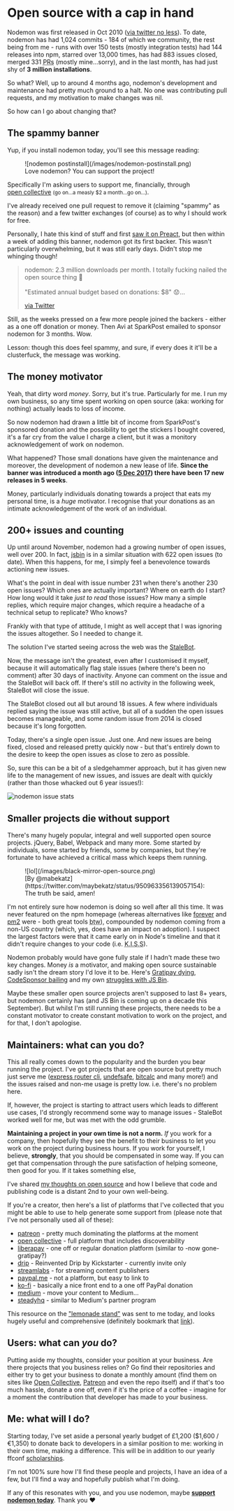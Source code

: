 # Open source with a cap in hand

Nodemon was first released in Oct 2010 ([via twitter no less](https://twitter.com/rem/statuses/26267574735)). To date, nodemon has had 1,024 commits - 184 of which we community, the rest being from me - runs with over 150 tests (mostly integration tests) had 144 releases into npm, starred over 13,000 times, has had 883 issues closed, merged 331 <abbr title="pull requests">PRs</abbr> (mostly mine…sorry), and in the last month, has had just shy of **3 million installations**.

So what? Well, up to around 4 months ago, nodemon's development and maintenance had pretty much ground to a halt. No one was contributing pull requests, and my motivation to make changes was nil.

So how can I go about changing that?

<!--more-->

## The spammy banner

Yup, if you install nodemon today, you'll see this message reading:

<figure>
![nodemon postinstall](/images/nodemon-postinstall.png)
<figcaption>Love nodemon? You can support the project!</figcaption>
</figure>

Specifically I'm asking users to support me, financially, through [open&nbsp;collective](https://opencollective.com/nodemon/order/2597) <small>(go on…a measly $2 a month…go on…)</small>.

I've already received one pull request to remove it (claiming "spammy" as the reason) and a few twitter exchanges (of course) as to why I should work for free.

Personally, I hate this kind of stuff and first [saw it on Preact](https://github.com/developit/preact/blob/e6deb5efe2a3060bd8abaa716c9e6cf63610c065/package.json#L39), but then within a week of adding this banner, nodemon got its first backer. This wasn't particularly overwhelming, but it was still early days. Didn't stop me whinging though!

> nodemon: 2.3 million downloads per month. I totally fucking nailed the open source thing 💪<br><br>&quot;Estimated annual budget based on donations: $8&quot; 😟…
>
> [via Twitter](https://twitter.com/rem/status/941068325785886721)

Still, as the weeks pressed on a few more people joined the backers - either as a one off donation or money. Then Avi at SparkPost emailed to sponsor nodemon for 3 months. Wow.

Lesson: though this does feel spammy, and sure, if every does it it'll be a clusterfuck, the message was working.

## The money motivator

Yeah, that dirty word _money_. Sorry, but it's true. Particularly for me. I run my own business, so any time spent working on open source (aka: working for nothing) actually leads to loss of income.

So now nodemon had drawn a little bit of income from SparkPost's sponsored donation and the possibility to get the stickers I bought covered, it's a far cry from the value I charge a client, but it was a monitory acknowledgement of work on nodemon.

What happened? Those small donations have given the maintenance and moreover, the development of nodemon a new lease of life. **Since the banner was introduced a month ago ([5 Dec 2017](https://github.com/remy/nodemon/commit/6a4fb226028b43ff502cbf70dd586c47a6e3b6f7)) there have been 17 new releases in 5 weeks**.

Money, particularly individuals donating towards a project that eats my personal time, is a *huge* motivator. I recognise that your donations as an intimate acknowledgement of the work of an individual.

## 200+ issues and counting

Up until around November, nodemon had a growing number of open issues, well over 200. In fact, [jsbin](https://github.com/jsbin/jsbin/issues) is in a similar situation with 622 open issues (to date). When this happens, for me, I simply feel a benevolence towards actioning new issues.

What's the point in deal with issue number 231 when there's another 230 open issues? Which ones are actually important? Where on earth do I start? How long would it take _just to read_ those issues? How many a simple replies, which require major changes, which require a headache of a technical setup to replicate? Who knows?

Frankly with that type of attitude, I might as well accept that I was ignoring the issues altogether. So I needed to change it.

The solution I've started seeing across the web was the [StaleBot](https://github.com/apps/stale).

Now, the message isn't the greatest, even after I customised it myself, because it will automatically flag stale issues (where there's been no comment) after 30 days of inactivity. Anyone can comment on the issue and the StaleBot will back off. If there's still no activity in the following week, StaleBot will close the issue.

The StaleBot closed out all but around 18 issues. A few where individuals replied saying the issue was still active, but all of a sudden the open issues becomes manageable, and some random issue from 2014 is closed because it's long forgotten.

Today, there's a single open issue. Just one. And new issues are being fixed, closed and released pretty quickly now - but that's entirely down to the desire to keep the open issues as close to zero as possible.

So, sure this can be a bit of a sledgehammer approach, but it has given new life to the management of new issues, and issues are dealt with quickly (rather than those whacked out 6 year issues!):

![nodemon issue stats](/images/nodemon-issue-stats.png)

## Smaller projects die without support

There's many hugely popular, integral and well supported open source projects. jQuery, Babel, Webpack and many more. Some started by individuals, some started by friends, some by companies, but they're fortunate to have achieved a critical mass which keeps them running.

<figure>
  ![lol](/images/black-mirror-open-source.png)
  <figcaption>[By @mabekatz](https://twitter.com/maybekatz/status/950963356139057154): The truth be said, amen!</figcaption>
</figure>

I'm not entirely sure how nodemon is doing so well after all this time. It was never featured on the npm homepage (whereas alternatives like [forever](https://www.npmjs.com/package/forever) and [pm2](https://www.npmjs.com/package/pm2) were - both great tools <abbr title="by the way">btw</abbr>), compounded by nodemon coming from a non-US country (which, yes, does have an impact on adoption). I suspect the largest factors were that it came early on in Node's timeline and that it didn't require changes to your code (i.e. <abbr title="keep it simple, sillypoops">K.I.S.S</abbr>).

Nodemon probably would have gone fully stale if I hadn't made these two key changes. Money _is_ a motivator, and making open source sustainable sadly isn't the dream story I'd love it to be. Here's [Gratipay dying](https://gratipay.news/the-end-cbfba8f50981), [CodeSponsor bailing](https://hackernoon.com/why-funding-open-source-is-hard-652b7055569d) and my own [struggles with JS Bin](https://remysharp.com/2015/09/17/jsbin-toxic-part-4#part-4-the-cost).

Maybe these smaller open source projects aren't supposed to last 8+ years, but nodemon certainly has (and JS Bin is coming up on a decade this September). But whilst I'm still running these projects, there needs to be a constant motivator to create constant motivation to work on the project, and for that, I don't apologise.


## Maintainers: what can you do?

This all really comes down to the popularity and the burden you bear running the project. I've got projects that are open source but pretty much just serve me ([express router cli](https://github.com/remy/express-router-cli), [undefsafe](https://github.com/remy/undefsafe), [bitcalc](https://github.com/remy/bitcalc) and many more!) and the issues raised and non-me usage is pretty low. i.e. there's no problem here.

If, however, the project is starting to attract users which leads to different use cases, I'd strongly recommend some way to manage issues - StaleBot worked well for me, but was met with the odd grumble.

**Maintaining a project in your own time is not a norm.** _If_ you work for a company, then hopefully they see the benefit to their business to let you work on the project during business hours. If you work for yourself, I believe, **strongly**, that you should be compensated in some way. If you can get that compensation through the pure satisfaction of helping someone, then good for you. If it takes something else,

I've shared [my thoughts on open source](https://remysharp.com/2015/01/09/dont-like-open-source) and how I believe that code and publishing code is a distant 2nd to your own well-being.

If you're a creator, then here's a list of platforms that I've collected that you might be able to use to help generate some support from (please note that I've not personally used all of these):

- [patreon](https://www.patreon.com) - pretty much dominating the platforms at the moment
- [open collective](https://opencollective.com) - full platform that includes discoverability
- [liberapay](https://liberapay.com) - one off or regular donation platform (similar to -now gone-gratipay?)
- [drip](https://d.rip) - Reinvented Drip by Kickstarter - currently invite only
- [streamlabs](https://streamlabs.com) - for streaming content publishers
- [paypal.me](https://www.paypal.me) - not a platform, but easy to link to
- [ko-fi](https://ko-fi.com) - basically a nice front end to a one off PayPal donation
- [medium](https://medium.com/creators) - move your content to Medium…
- [steadyhq](https://steadyhq.com/en) - similar to Medium's partner program

This resource on the ["lemonade stand"](https://github.com/nayafia/lemonade-stand) was sent to me today, and looks hugely useful and comprehensive (definitely bookmark that [link](https://github.com/nayafia/lemonade-stand)).

## Users: what can _you_ do?

Putting aside my thoughts, consider your position at your business. Are there projects that you business relies on? Go find their repositories and either try to get your business to donate a monthly amount (find them on sites like [Open Collective](https://opencollective.com/), [Patreon](https://www.patreon.com/) and even the repo itself) and if that's too much hassle, donate a one off, even if it's the price of a coffee - imagine for a moment the contribution that developer has made to your business.

## Me: what will I do?

Starting today, I've set aside a personal yearly budget of £1,200  ($1,600 / €1,350) to donate back to developers in a similar position to me: working in their own time, making a difference. This will be in addition to our yearly ffconf [scholarships](https://remysharp.com/2015/08/28/diversity-scholarships).

I'm not 100% sure how I'll find these people and projects, I have an idea of a few, but I'll find a way and hopefully publish what I'm doing.

If any of this resonates with you, and you use nodemon, maybe **[support nodemon today](https://opencollective.com/nodemon/order/2597)**. Thank you ❤️
